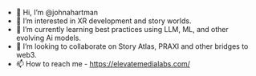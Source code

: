- 👋 Hi, I’m @johnahartman
- 👀 I’m interested in XR development and story worlds.  
- 🌱 I’m currently learning best practices using LLM, ML, and other evolving Ai models. 
- 💞️ I’m looking to collaborate on Story Atlas, PRAXI and other bridges to web3.
- 📫 How to reach me - https://elevatemedialabs.com/  

<!---
johnahartman/johnahartman is a ✨ special ✨ repository because its `README.md` (this file) appears on your GitHub profile.
You can click the Preview link to take a look at your changes.
--->
